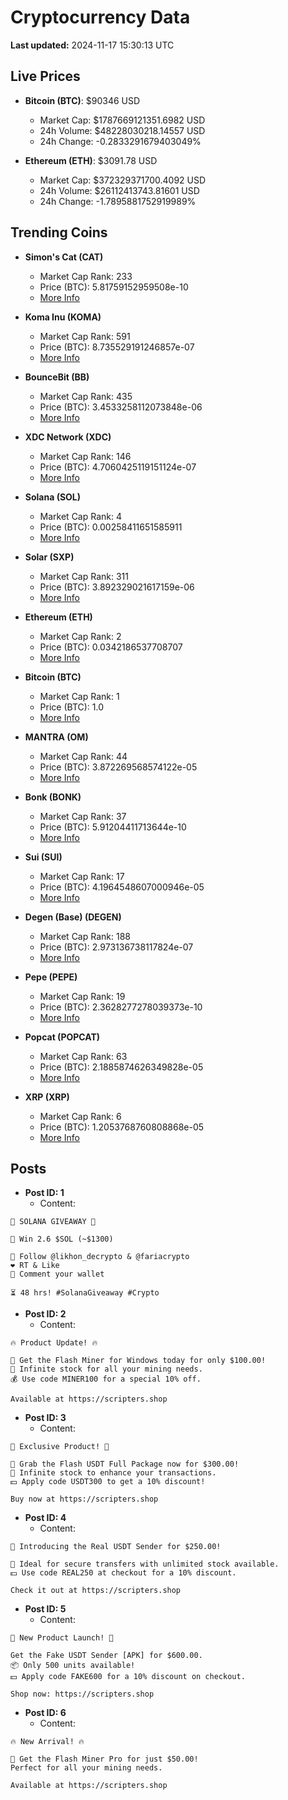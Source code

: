 # Cryptocurrency Data

**Last updated:** 2024-11-17 15:30:13 UTC

## Live Prices
- **Bitcoin (BTC)**: $90346 USD
  - Market Cap: $1787669121351.6982 USD
  - 24h Volume: $48228030218.14557 USD
  - 24h Change: -0.2833291679403049%

- **Ethereum (ETH)**: $3091.78 USD
  - Market Cap: $372329371700.4092 USD
  - 24h Volume: $26112413743.81601 USD
  - 24h Change: -1.7895881752919989%

## Trending Coins
- **Simon's Cat (CAT)**
  - Market Cap Rank: 233
  - Price (BTC): 5.81759152959508e-10
  - [More Info](https://www.coingecko.com/en/coins/simons-cat)

- **Koma Inu (KOMA)**
  - Market Cap Rank: 591
  - Price (BTC): 8.735529191246857e-07
  - [More Info](https://www.coingecko.com/en/coins/koma-inu)

- **BounceBit (BB)**
  - Market Cap Rank: 435
  - Price (BTC): 3.4533258112073848e-06
  - [More Info](https://www.coingecko.com/en/coins/bouncebit)

- **XDC Network (XDC)**
  - Market Cap Rank: 146
  - Price (BTC): 4.7060425119151124e-07
  - [More Info](https://www.coingecko.com/en/coins/xdc-network)

- **Solana (SOL)**
  - Market Cap Rank: 4
  - Price (BTC): 0.00258411651585911
  - [More Info](https://www.coingecko.com/en/coins/solana)

- **Solar (SXP)**
  - Market Cap Rank: 311
  - Price (BTC): 3.892329021617159e-06
  - [More Info](https://www.coingecko.com/en/coins/solar-2)

- **Ethereum (ETH)**
  - Market Cap Rank: 2
  - Price (BTC): 0.0342186537708707
  - [More Info](https://www.coingecko.com/en/coins/ethereum)

- **Bitcoin (BTC)**
  - Market Cap Rank: 1
  - Price (BTC): 1.0
  - [More Info](https://www.coingecko.com/en/coins/bitcoin)

- **MANTRA (OM)**
  - Market Cap Rank: 44
  - Price (BTC): 3.872269568574122e-05
  - [More Info](https://www.coingecko.com/en/coins/mantra)

- **Bonk (BONK)**
  - Market Cap Rank: 37
  - Price (BTC): 5.91204411713644e-10
  - [More Info](https://www.coingecko.com/en/coins/bonk)

- **Sui (SUI)**
  - Market Cap Rank: 17
  - Price (BTC): 4.1964548607000946e-05
  - [More Info](https://www.coingecko.com/en/coins/sui)

- **Degen (Base) (DEGEN)**
  - Market Cap Rank: 188
  - Price (BTC): 2.973136738117824e-07
  - [More Info](https://www.coingecko.com/en/coins/degen-base)

- **Pepe (PEPE)**
  - Market Cap Rank: 19
  - Price (BTC): 2.3628277278039373e-10
  - [More Info](https://www.coingecko.com/en/coins/pepe)

- **Popcat (POPCAT)**
  - Market Cap Rank: 63
  - Price (BTC): 2.1885874626349828e-05
  - [More Info](https://www.coingecko.com/en/coins/popcat)

- **XRP (XRP)**
  - Market Cap Rank: 6
  - Price (BTC): 1.2053768760808868e-05
  - [More Info](https://www.coingecko.com/en/coins/xrp)

## Posts
- **Post ID: 1**
  - Content:
```
🚀 SOLANA GIVEAWAY 🚀

🎁 Win 2.6 $SOL (~$1300)

🤝 Follow @likhon_decrypto & @fariacrypto
❤️ RT & Like
💬 Comment your wallet

⏳ 48 hrs! #SolanaGiveaway #Crypto
```

- **Post ID: 2**
  - Content:
```
🔥 Product Update! 🔥

🚀 Get the Flash Miner for Windows today for only $100.00!
🔋 Infinite stock for all your mining needs.
💰 Use code MINER100 for a special 10% off.

Available at https://scripters.shop
```

- **Post ID: 3**
  - Content:
```
🎁 Exclusive Product! 🎁

💸 Grab the Flash USDT Full Package now for $300.00!
🎉 Infinite stock to enhance your transactions.
💵 Apply code USDT300 to get a 10% discount!

Buy now at https://scripters.shop
```

- **Post ID: 4**
  - Content:
```
💎 Introducing the Real USDT Sender for $250.00!

💼 Ideal for secure transfers with unlimited stock available.
💵 Use code REAL250 at checkout for a 10% discount.

Check it out at https://scripters.shop
```

- **Post ID: 5**
  - Content:
```
🚀 New Product Launch! 🚀

Get the Fake USDT Sender [APK] for $600.00.
📦 Only 500 units available!
💵 Apply code FAKE600 for a 10% discount on checkout.

Shop now: https://scripters.shop
```

- **Post ID: 6**
  - Content:
```
🔥 New Arrival! 🔥

💸 Get the Flash Miner Pro for just $50.00!
Perfect for all your mining needs.

Available at https://scripters.shop
```

